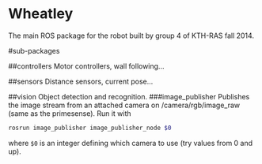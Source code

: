 # Wheatley
The main ROS package for the robot built by group 4 of KTH-RAS fall 2014.

#sub-packages

##controllers
Motor controllers, wall following...

##sensors
Distance sensors, current pose...

##vision
Object detection and recognition.
###image_publisher
Publishes the image stream from an attached camera on /camera/rgb/image_raw (same as the primesense). Run it with

```bash
rosrun image_publisher image_publisher_node $0
```

where `$0` is an integer defining which camera to use (try values from 0 and up).
